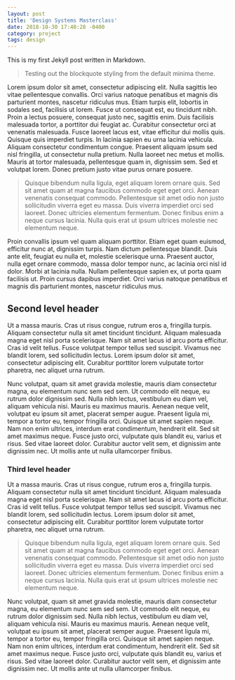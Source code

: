 ```yaml
---
layout: post
title: 'Design Systems Masterclass'
date: 2018-10-30 17:40:28 -0400
category: project
tags: design
---
```


This is my first Jekyll post written in Markdown.

> Testing out the blockquote styling from the default minima theme.

Lorem ipsum dolor sit amet, consectetur adipiscing elit. Nulla sagittis leo vitae pellentesque convallis. Orci varius natoque penatibus et magnis dis parturient montes, nascetur ridiculus mus. Etiam turpis elit, lobortis in sodales sed, facilisis ut lorem. Fusce ut consequat est, eu tincidunt nibh. Proin a lectus posuere, consequat justo nec, sagittis enim. Duis facilisis malesuada tortor, a porttitor dui feugiat ac. Curabitur consectetur orci at venenatis malesuada. Fusce laoreet lacus est, vitae efficitur dui mollis quis. Quisque quis imperdiet turpis. In lacinia sapien eu urna lacinia vehicula. Aliquam consectetur condimentum congue. Praesent aliquam ipsum sed nisl fringilla, ut consectetur nulla pretium. Nulla laoreet nec metus et mollis. Mauris at tortor malesuada, pellentesque quam in, dignissim sem. Sed et volutpat lorem. Donec pretium justo vitae purus ornare posuere.

> Quisque bibendum nulla ligula, eget aliquam lorem ornare quis. Sed sit amet quam at magna faucibus commodo eget eget orci. Aenean venenatis consequat commodo. Pellentesque sit amet odio non justo sollicitudin viverra eget eu massa. Duis viverra imperdiet orci sed laoreet. Donec ultricies elementum fermentum. Donec finibus enim a neque cursus lacinia. Nulla quis erat ut ipsum ultrices molestie nec elementum neque.

Proin convallis ipsum vel quam aliquam porttitor. Etiam eget quam euismod, efficitur nunc at, dignissim turpis. Nam dictum pellentesque blandit. Duis ante elit, feugiat eu nulla et, molestie scelerisque urna. Praesent auctor, nulla eget ornare commodo, massa dolor tempor nunc, ac lacinia orci nisl id dolor. Morbi at lacinia nulla. Nullam pellentesque sapien ex, ut porta quam facilisis ut. Proin cursus dapibus imperdiet. Orci varius natoque penatibus et magnis dis parturient montes, nascetur ridiculus mus.

## Second level header

Ut a massa mauris. Cras ut risus congue, rutrum eros a, fringilla turpis. Aliquam consectetur nulla sit amet tincidunt tincidunt. Aliquam malesuada magna eget nisl porta scelerisque. Nam sit amet lacus id arcu porta efficitur. Cras id velit tellus. Fusce volutpat tempor tellus sed suscipit. Vivamus nec blandit lorem, sed sollicitudin lectus. Lorem ipsum dolor sit amet, consectetur adipiscing elit. Curabitur porttitor lorem vulputate tortor pharetra, nec aliquet urna rutrum.

Nunc volutpat, quam sit amet gravida molestie, mauris diam consectetur magna, eu elementum nunc sem sed sem. Ut commodo elit neque, eu rutrum dolor dignissim sed. Nulla nibh lectus, vestibulum eu diam vel, aliquam vehicula nisi. Mauris eu maximus mauris. Aenean neque velit, volutpat eu ipsum sit amet, placerat semper augue. Praesent ligula mi, tempor a tortor eu, tempor fringilla orci. Quisque sit amet sapien neque. Nam non enim ultrices, interdum erat condimentum, hendrerit elit. Sed sit amet maximus neque. Fusce justo orci, vulputate quis blandit eu, varius et risus. Sed vitae laoreet dolor. Curabitur auctor velit sem, et dignissim ante dignissim nec. Ut mollis ante ut nulla ullamcorper finibus.

### Third level header

Ut a massa mauris. Cras ut risus congue, rutrum eros a, fringilla turpis. Aliquam consectetur nulla sit amet tincidunt tincidunt. Aliquam malesuada magna eget nisl porta scelerisque. Nam sit amet lacus id arcu porta efficitur. Cras id velit tellus. Fusce volutpat tempor tellus sed suscipit. Vivamus nec blandit lorem, sed sollicitudin lectus. Lorem ipsum dolor sit amet, consectetur adipiscing elit. Curabitur porttitor lorem vulputate tortor pharetra, nec aliquet urna rutrum.

> Quisque bibendum nulla ligula, eget aliquam lorem ornare quis. Sed sit amet quam at magna faucibus commodo eget eget orci. Aenean venenatis consequat commodo. Pellentesque sit amet odio non justo sollicitudin viverra eget eu massa. Duis viverra imperdiet orci sed laoreet. Donec ultricies elementum fermentum. Donec finibus enim a neque cursus lacinia. Nulla quis erat ut ipsum ultrices molestie nec elementum neque.

Nunc volutpat, quam sit amet gravida molestie, mauris diam consectetur magna, eu elementum nunc sem sed sem. Ut commodo elit neque, eu rutrum dolor dignissim sed. Nulla nibh lectus, vestibulum eu diam vel, aliquam vehicula nisi. Mauris eu maximus mauris. Aenean neque velit, volutpat eu ipsum sit amet, placerat semper augue. Praesent ligula mi, tempor a tortor eu, tempor fringilla orci. Quisque sit amet sapien neque. Nam non enim ultrices, interdum erat condimentum, hendrerit elit. Sed sit amet maximus neque. Fusce justo orci, vulputate quis blandit eu, varius et risus. Sed vitae laoreet dolor. Curabitur auctor velit sem, et dignissim ante dignissim nec. Ut mollis ante ut nulla ullamcorper finibus.
